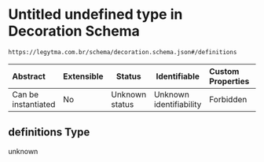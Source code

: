 # Untitled undefined type in Decoration Schema

```txt
https://legytma.com.br/schema/decoration.schema.json#/definitions
```




| Abstract            | Extensible | Status         | Identifiable            | Custom Properties | Additional Properties | Access Restrictions | Defined In                                                                          |
| :------------------ | ---------- | -------------- | ----------------------- | :---------------- | --------------------- | ------------------- | ----------------------------------------------------------------------------------- |
| Can be instantiated | No         | Unknown status | Unknown identifiability | Forbidden         | Allowed               | none                | [decoration.schema.json\*](../schema/decoration.schema.json) |

## definitions Type

unknown
